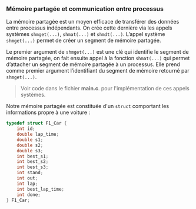 ### Mémoire partagée et communication entre processus

La mémoire partagée est un moyen efficace de transférer des données entre processus indépendants.
On crée cette dernière via les appels systèmes `shmget(...)`, `shmat(...)` et `shmdt(...)`. L’appel 
système `shmget(...)` permet de créer un segment de mémoire partagée. 

Le premier argument de `shmget(...)` est une clé qui identifie le segment de mémoire partagée, on fait ensuite appel 
à la fonction `shmat(...)` qui permet d’attacher un segment de mémoire partagée à un processus. Elle prend comme premier argument 
l’identifiant du segment de mémoire retourné par `shmget(...)`. 
> Voir code dans le fichier **main.c**. pour l'implémentation de ces appels systèmes.

Notre mémoire partagée est constituée d'un `struct` comportant les informations propre à une voiture :

```{.c caption="shared struct"}
typedef struct F1_Car {
    int id;
    double lap_time;
    double s1;
    double s2;
    double s3;
    int best_s1;
    int best_s2;
    int best_s3;
    int stand;
    int out;
    int lap;
    int best_lap_time;
    int done;
} F1_Car;
```




